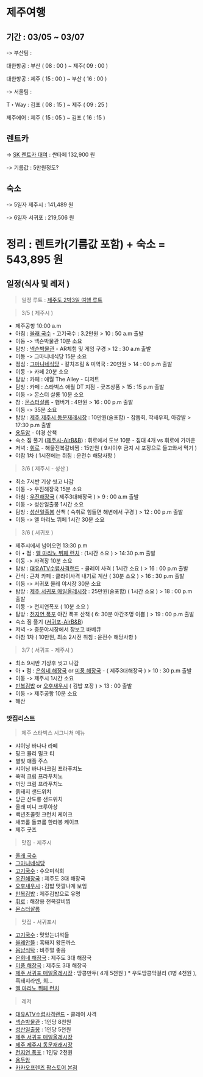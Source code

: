 # 제주여행
## 기간 : 03/05 ~ 03/07

-> 부산팀 : 

대한항공 : 부산 ( 08 : 00 ) ~ 제주( 09 : 00 )

대한항공 : 제주 ( 15 : 00 ) ~ 부산 ( 16 : 00 )

-> 서울팀 :

T・Way : 김포 ( 08 : 15 ) ~ 제주 ( 09 : 25 )

제주에어 : 제주 ( 15 : 05 ) ~ 김포 ( 16 : 15 )

## 렌트카

-> [SK 렌트카 대여](https://www.skcarrental.com/rent/index.do) : 싼타페 132,900 원

-> 기름값 : 5만원정도?

## 숙소

-> 5일자
	제주시 : 141,489 원
	
-> 6일자
	서귀포 : 219,506 원

# 정리 : 렌트카(기름값 포함) + 숙소 = 543,895 원 


## 일정(식사 및 레저 )

> 일정 루트 : [제주도 2박3일 여행 루트](https://goo.gl/maps/KeJRJQ4ZLB5vs3gL9)

> 3/5 ( 제주시 )

* 제주공항 10:00 a.m
* 아침 : [올래 국수](https://map.naver.com/v5/entry/place/11866447) - 고기국수 : 3.2만원 > 10 : 50 a.m 출발
* 이동 -> 넥슨박물관 10분 소요
* 탐방 : [넥슨박물관](https://map.naver.com/v5/entry/place/33907116) - AR체험 및 게임 구경  > 12 : 30 a.m 출발
* 이동 -> 그마니네식당 15분 소요
* 점심 : [그마니네식당](https://map.naver.com/v5/entry/place/32485033) - 갈치조림 & 미역국 : 20만원 > 14 : 00 p.m 출발
* 이동 -> 카페 20분 소요
* 탐방 : 카페 : 애월 The Alley - 디저트
* 탐방 : 카페 : 스타벅스 애월 DT 지점 - 굿즈상품 > 15 : 15 p.m 출발
* 이동 -> 몬스터 살롱 10분 소요
* 참 : [몬스터살롱](https://map.naver.com/v5/entry/place/35125037) - 햄버거 : 4만원 > 16 : 00 p.m 출발
* 이동 -> 35분 소요
* 탐방 : [제주 제주시 동문재래시장](https://map.naver.com/v5/entry/place/11616005) : 10만원(술포함) - 참돔회, 딱새우회, 아강발 > 17:30 p.m 출발
* [용두암](https://map.naver.com/v5/entry/place/13491801) - 야경 산책
* 숙소 짐 풀기 ([제주시-AirB&B](https://www.airbnb.co.kr/rooms/46473536)) : 휘로에서 도보 10분 - 침대 4개 vs 휘로에 가까운
* 저녁 : [휘로](https://map.naver.com/v5/entry/place/32162526) - 해물전복갈비찜 : 15만원 ( 9시이후 금지 시 포장으로 들고와서 먹기 )
* 야참 1차 ( 1시전에는 취침 : 운전수 해당사항 )

> 3/6 ( 제주시 - 성산 )

* 최소 7시반 기상 씻고 나감
* 이동 -> 우진해장국 15분 소요
* 아침 : [우진해장국](https://map.naver.com/v5/entry/place/13418405) ( 제주3대해장국 ) > 9 : 00 a.m 출발
* 이동 -> 성산일출봉 1시간 소요
* 탐방 : [성산일출봉](https://map.naver.com/v5/entry/place/11491438) 산책 ( 숙취로 힘들면 해변에서 구경 ) > 12 : 00 p.m 출발
* 이동 -> 엘 마리노 뷔페 1시간 30분 소요

> 3/6 ( 서귀포 )

* 제주시에서 넘어오면 13:30 p.m
* 아 • 점 : [엘 마리노 뷔페 런치](https://map.naver.com/v5/entry/place/37912630) : (1시간 소요 ) > 14:30 p.m 출발
* 이동 -> 사격장 10분 소요
* 탐방 : [대유ATV수렵사격랜드](https://www.nimotour.com/?pn=product.view&pcode=S6794522) - 클레이 사격 ( 1시간 소요 ) > 16 : 00 p.m 출발
* 간식 : 근처 카페 : 클라이사격 내기로 계산 ( 30분 소요 ) > 16 : 30 p.m 출발
* 이동 -> 서귀포 올레 야시장 30분 소요
* 탐방 : [제주 서귀포 매일올레시장](https://map.naver.com/v5/entry/place/13571992) : 25만원(술포함) ( 1시간 소요 ) > 18 : 00 p.m  출발
* 이동 -> 천지연폭포 ( 10분 소요 )
* 탐방 : [천지연 폭포](https://map.naver.com/v5/entry/place/11491638) 야간 폭포 산책 ( 6: 30분 야간조명 이쁨 ) > 19 : 00 p.m 출발
* 숙소 짐 풀기 ([서귀포-AirB&B](https://www.airbnb.co.kr/rooms/27639286))
* 저녁 -> 중문야시장에서 장보고 바베큐
* 야참 1차  ( 10만원, 최소 2시전 취침 : 운전수 해당사항 )

> 3/7 ( 서귀포 - 제주시 )

* 최소 9시반 기상후 씻고 나감
* 아 • 점 : [은희네 해장국](https://map.naver.com/v5/entry/place/1596680288) or [미풍 해장국](https://map.naver.com/v5/entry/place/790734271) - ( 제주3대해장국 ) > 10 : 30 p.m 출발
* 이동 -> 제주시 1시간 소요
* [만복김밥](https://map.naver.com/v5/entry/place/1546323950) or [오후새우시](https://map.naver.com/v5/entry/place/1243200197?) ( 김밥 포장 ) > 13 : 00 출발
* 이동 -> 제주공항 10분 소요
* 해산

### 맛집리스트

>  제주 스타벅스 시그니처 메뉴
* 샤이닝 바나나 라떼
* 핑크 뮬리 밀크 티
* 별빛 애플 주스
* 샤이닝 바나나크림 프라푸치노
* 쑥떡 크림 프라푸치노
* 까망 크림 프라푸치노
* 흙돼지 샌드위치
* 당근 산도롱 샌드위치
* 올래 미니 크루아상
* 백년초콜릿 크런치 케이크
* 새코롬 돌코롬 한라봉 케이크
* 제주 굿즈

> 맛집 - 제주시

* [올래 국수](https://map.naver.com/v5/entry/place/11866447)
* [그마니네식당](https://map.naver.com/v5/entry/place/32485033)
* [고기국수](https://map.naver.com/v5/entry/place/11866447) : 수요미식회
* [우진해장국](https://map.naver.com/v5/entry/place/13418405) : 제주도 3대 해장국
* [오후새우시](https://map.naver.com/v5/entry/place/1243200197?) : 김밥 맛깔나게 보임
* [만복김밥](https://map.naver.com/v5/entry/place/1546323950) : 제주김밥으로 유명
* [휘로](https://map.naver.com/v5/entry/place/32162526) : 해장용 전복갈비찜
* [몬스터살롱](https://map.naver.com/v5/entry/place/35125037)

> 맛집 - 서귀포시

* [고기국수](https://map.naver.com/v5/entry/place/16928656) : 맛있는녀석들
* [올레안뜰](https://map.naver.com/v5/entry/place/35117667) : 흑돼지 왕돈까스
* [몸냥식탁](https://map.naver.com/v5/entry/place/1354284057) : 비주얼 좋음
* [은희네 해장국](https://map.naver.com/v5/entry/place/1596680288) : 제주도 3대 해장국
* [미풍 해장국](https://map.naver.com/v5/entry/place/790734271) : 제주도 3대 해장국
* [제주 서귀포 매일올레시장](https://map.naver.com/v5/entry/place/13571992) : 땅콩만두( 4개 5천원 ) * 우도땅콩막걸리 (1병 4천원 ), 흑돼지라멘, 회...
* [엘 마리노 뷔페 런치](https://map.naver.com/v5/entry/place/37912630)


> 레저

* [대유ATV수렵사격랜드](https://www.nimotour.com/?pn=product.view&pcode=S6794522) - 클레이 사격 
* [넥슨박물관](https://map.naver.com/v5/entry/place/33907116) : 1인당 8천원
* [성산일출봉](https://map.naver.com/v5/entry/place/11491438) : 1인당 5천원
* [제주 서귀포 매일올레시장](https://map.naver.com/v5/entry/place/13571992)
* [제주 제주시 동문재래시장](https://map.naver.com/v5/entry/place/11616005)
* [천지연 폭포](https://map.naver.com/v5/entry/place/11491638) : 1인당 2천원
* [용두암](https://map.naver.com/v5/entry/place/13491801)
* [카카오프렌즈 팝스토어 본점](https://map.naver.com/v5/entry/place/1982149700)
